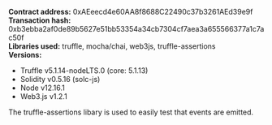 <b>Contract address:</b> 0xAEeecd4e60AA8f8688C22490c37b3261AEd39e9f
<br>
<b>Transaction hash:</b> 0xb3ebba2af0de89b5627e51bb53354a34cb7304cf7aea3a655566377a1c7ac50f
<br>
<b>Libraries used:</b> truffle, mocha/chai, web3js, truffle-assertions
<br>
<b>Versions:</b>
<ul>
  <li>Truffle v5.1.14-nodeLTS.0 (core: 5.1.13)</li>
  <li>Solidity v0.5.16 (solc-js)</li>
  <li>Node v12.16.1</li>
  <li>Web3.js v1.2.1</li>
</ul>
<body>
  The truffle-assertions libary is used to easily test that events are emitted.
</body>
  
